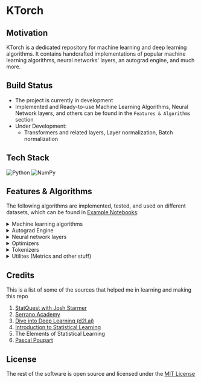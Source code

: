 # KTorch

## Motivation

KTorch is a dedicated repository for machine learning and deep learning algorithms. It contains handcrafted implementations of popular machine learning algorithms, neural networks' layers, an autograd engine, and much more.

## Build Status

- The project is currently in development
- Implemented and Ready-to-use Machine Learning Algorithms, Neural Network layers, and others can be found in the `Features & Algorithms` section
- Under Development:
  - Transformers and related layers, Layer normalization, Batch normalization

## Tech Stack

<div align="center>
  
[![Python](https://img.shields.io/badge/python-3670A0?style=for-the-badge&logo=python&logoColor=ffdd54)](https://www.python.org/)
![NumPy](https://img.shields.io/badge/numpy-%23013243.svg?style=for-the-badge&logo=numpy&logoColor=white)
  
</div>

## Features & Algorithms

The following algorithms are implemented, tested, and used on different datasets, which can be found in [Example Notebooks](./examples_notebooks/):

<details>
<summary>Machine learning algorithms</summary>

- [k-Nearest Neighbors Regressor](./algorithms/neighbors/KNeighborsRegressor.py)
- [k-Nearest Neighbors Classifier](./algorithms/neighbors/KNeighborsClassifier.py)
- [Linear Regression](./algorithms/linear_model/LinearRegression.py)
- [Logistic Regression](./algorithms/linear_model/LogisticRegression.py)
- [Ridge Regression](./algorithms/linear_model/RidgeRegression.py)
- [SGD Regression (Linear/Ridge/Lasso/Elasticnet)](./algorithms/linear_model/SGDRegressor.py)
- [Linear Discriminant Analysis](./algorithms/discriminant_analysis/LinearDiscriminantAnalysis.py)
- [Quadratic Discriminant Analysis](./algorithms/discriminant_analysis/QuadraticDiscriminantAnalysis.py)
- [Gaussian Naive Bayes](./algorithms/naive_bayes/GaussianNB.py)
- [Multinomial Naive Bayes](./algorithms/naive_bayes/MultinomialNB.py)
- [Support Vector Classifier](./algorithms/svm/SVC.py)
- [Decision Tree Regressor](./algorithms/tree/DecisionTreeRegressor.py)
- [Decision Tree Classifier](./algorithms/tree/DecisionTreeClassifier.py)
</details>

<details>
  <summary>Autograd Engine</summary>

- [Tensor](./autograd/engine.py) which supports the forward and backward propagations of the following operations:
  - Addition (`__add__`, `__radd__`)
  - Subtraction (`__sub__`, `__rsub__`)
  - Multiplication (`__mul__`, `__rmul__`)
  - Division (`__truediv__`)
  - Power (`__pow__`, `square`)
  - Negation (`__neg__`)
  - Matrix multiplication (`__matmul__`)
  - Relu (`ReLU`)
  - Sigmoid (`sigmoid`)
  - Tanh (`tanh`)
  - Exponential (`exp`)
  - Logarithm (`log`)
  - Sum (`sum`)
  - Mean (`mean`)
  - Variance (`var`)
  - Maximum (`max`)
  - Minimum (`min`)
  - Cosine (`cos`)
  - Sine (`sin`)
  - Greater Than (`__gt__`)
  - Cumulative Distribution Function (`phi`)
  - Split (`split`)
  - Masked Fill (`masked_fill`)
  - Softmax (`softmax`)
  - Unsqueeze (`unsqueeze`)
  - Squeeze (`squeeze`)
  - Transpose (`transpose`)
  - 2D Convolution (`conv2d`)
  - Padding (`pad`)
  - Flip (`flip`)
  - Concatenate (`cat`)
  - Clamp (`clamp`)
  - One Hot Encoding (`one_hot`)
  - Absolute (`abs`)
  - Flatten (`flatten`)
  - View (`view`)
  - Get Item (`__getitem__`)

</details>

<details>
<summary>Neural network layers</summary>

- [Linear Layer](./nn/Linear.py)
- [Conv2d](./nn/Conv2d.py) - A 2D Convolutional layer
- [MaxPool2d](./nn/MaxPool2d.py)
- [AvgPool2d](./nn/AvgPool2d.py)
- [RNNCell](./nn/RNNCell.py) - A single RNN unit with tanh or ReLU non-linearity
- [RNN / Bidirectional RNN](./nn/RNN.py) - A multi-layer RNN using the RNNCell class
- [GRUCell](./nn/GRUCell.py) - A single Gated Recurrent Unit cell
- [GRU / Bidirectional GRU](./nn/GRU.py) - A multi-layer GRU using the GRUCell class
- [LSTMCell](./nn/LSTMCell.py) - A long short term memory cell
- [LSTM](./nn/LSTM.py) - A multi-layer LSTM using the LSTM cell
- [Sequential](./nn/Sequential.py)
- [Flatten](./nn/Flatten.py)
- [Dropout](./nn/Dropout.py)
- Activation Functions
  - [Tanh](./nn/Tanh.py)
  - [Sigmoid](./nn/Sigmoid.py)
  - [Softmax](./nn/Softmax.py)
  - [ReLU](./nn/ReLU.py)
  - [GELU](./nn/GELU.py)
  - [GLU](./nn/GLU.py)
- Loss Functions
  - [NLLLoss](./nn/NLLLoss.py) - negative log liklihood loss
  - [Crossentropy](./nn/CrossEntropyLoss.py) - a more stable version of nll that uses log-sum-exp trick
  - [Binary Crossentropy](./nn/BCELoss.py)
  - [Binary Crossentropy](./nn/BCEWithLogitsLoss.py) - a numerically stable version that uses log-sum-exp trick
  - [Mean Squared Error](./nn/MSELoss.py)
- Interfaces
  - [Module](./nn/Module.py) - Parent class of all neural network layers
  - [RNN Base](./nn/RNNBase.py) - Parent class for recurrent layers, such as: RNN, LSTM and GRU.

</details>

<details>
<summary>Optimizers</summary>

- [Stochastic Gradient Descent / SGD with Momentum / SGD with Nestrov Momentum (NAG)](./optim/SGD.py)
- [RMSProp / Centered RMSProp](./optim/RMSProp.py)
- [AdaDelta](./optim/Adadelta.py)
- [Adagrad](./optim/Adagrad.py)
- [Adam / AMSGrad](./optim/Adam.py)

</details>

<details>
<summary>Tokenizers</summary>

- [Byte Pair Encoding](./tokenizer/BPE.py)

</details>

<details>
<summary>Utilites (Metrics and other stuff)</summary>

</details>

## Credits

This is a list of some of the sources that helped me in learning and making this repo

1. [StatQuest with Josh Starmer](https://www.youtube.com/@statquest)
2. [Serrano.Academy](https://www.youtube.com/@SerranoAcademy)
3. [Dive into Deep Learning (d2l.ai)](https://d2l.ai/)
4. [Introduction to Statistical Learning](https://www.statlearning.com/)
5. The Elements of Statistical Learning
6. [Pascal Poupart](https://www.youtube.com/results?search_query=pascal+poupart)

## License

The rest of the software is open source and licensed under the [MIT License](https://opensource.org/license/mit/)
